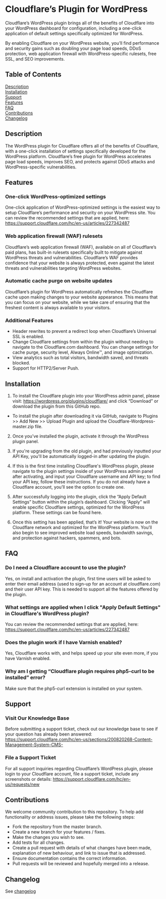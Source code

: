 # Cloudflare’s Plugin for WordPress

Cloudflare’s WordPress plugin brings all of the benefits of Cloudflare into your WordPress dashboard for configuration, including a one-click application of default settings specifically optimized for WordPress.

By enabling Cloudflare on your WordPress website, you’ll find performance and security gains such as doubling your page load speeds, DDoS protection, web application firewall with WordPress-specific rulesets, free SSL, and SEO improvements.

## Table of Contents

[Description](#description)  
[Installation](#description)  
[Support](#support)  
[Features](#features)  
[FAQ](#faq)  
[Contributions](#contributions)  
[Changelog](#changelog)  

## Description

The WordPress plugin for Cloudflare offers all of the benefits of Cloudflare, with a one-click installation of settings specifically developed for the WordPress platform. Cloudflare’s free plugin for WordPress accelerates page load speeds, improves SEO, and protects against DDoS attacks and WordPress-specific vulnerabilities.

## Features

### One-click WordPress-optimized settings  
One-click application of WordPress-optimized settings is the easiest way to setup Cloudflare’s performance and security on your WordPress site. You can review the recommended settings that are applied, here: https://support.cloudflare.com/hc/en-us/articles/227342487

### Web application firewall (WAF) rulesets  
Cloudflare’s web application firewall (WAF), available on all of Cloudflare’s paid plans, has built-in rulesets specifically built to mitigate against WordPress threats and vulnerabilities. Cloudflare’s WAF provides confidence that your website is always protected, even against the latest threats and vulnerabilities targeting WordPress websites.

### Automatic cache purge on website updates  
Cloudflare’s plugin for WordPress automatically refreshes the Cloudflare cache upon making changes to your website appearance. This means that you can focus on your website, while we take care of ensuring that the freshest content is always available to your visitors.

### Additional Features
- Header rewrites to prevent a redirect loop when Cloudflare’s Universal SSL is enabled.  
- Change Cloudflare settings from within the plugin without needing to navigate to the Cloudflare.com dashboard. You can change settings for cache purge, security level, Always Online™, and image optimization.  
- View analytics such as total visitors, bandwidth saved, and threats blocked.  
- Support for HTTP2/Server Push.  

## Installation
1. To install the Cloudflare plugin into your WordPress admin panel, please visit: https://wordpress.org/plugins/cloudflare/ and click “Download” or download the plugin from this GitHub repo.
  - To install the plugin after downloading it via GitHub, navigate to Plugins >> Add New >> Upload Plugin and upload the Cloudflare-Wordpress-master.zip file.

2. Once you’ve installed the plugin, activate it through the WordPress plugin panel.

3. If you're upgrading from the old plugin, and had previously inputted your API Key, you'll be automatically logged-in after updating the plugin. 

4. If this is the first time installing Cloudflare's WordPress plugin, please navigate to the plugin settings inside of your WordPress admin panel after activating, and input your Cloudflare username and API key; to find your API key, follow these instructions. If you do not already have a Cloudflare account, you’ll see the option to create one.

5. After successfully logging into the plugin, click the “Apply Default Settings” button within the plugin’s dashboard. Clicking “Apply” will enable specific Cloudflare settings, optimized for the WordPress platform. These settings can be found here.

6. Once this setting has been applied, that’s it! Your website is now on the Cloudflare network and optimized for the WordPress platform. You’ll also begin to see improved website load speeds, bandwidth savings, and protection against hackers, spammers, and bots.

## FAQ
### Do I need a Cloudflare account to use the plugin?
Yes, on install and activation the plugin, first time users will be asked to enter their email address (used to sign-up for an account at cloudflare.com) and their user API key. This is needed to support all the features offered by the plugin.

### What settings are applied when I click "Apply Default Settings" in Cloudflare's WordPress plugin?
 You can review the recommended settings that are applied, here: https://support.cloudflare.com/hc/en-us/articles/227342487

### Does the plugin work if I have Varnish enabled?
Yes, Cloudflare works with, and helps speed up your site even more, if you have Varnish enabled.

### Why am I getting “Cloudflare plugin requires php5-curl to be installed” error?
Make sure that the php5-curl extension is installed on your system.

## Support
### Visit Our Knowledge Base  
Before submitting a support ticket, check out our knowledge base to see if your question has already been answered: https://support.cloudflare.com/hc/en-us/sections/200820268-Content-Management-System-CMS-

### File a Support Ticket  
For all support inquiries regarding Cloudflare’s WordPress plugin, please login to your Cloudflare account, file a support ticket, include any screenshots or details: https://support.cloudflare.com/hc/en-us/requests/new  

## Contributions
We welcome community contribution to this repository. To help add functionality or address issues, please take the following steps: 
- Fork the repository from the master branch. 
- Create a new branch for your features / fixes. 
- Make the changes you wish to see. 
- Add tests for all changes. 
- Create a pull request with details of what changes have been made, explanation of new behaviour, and link to issue that is addressed. 
- Ensure documentation contains the correct information. 
- Pull requests will be reviewed and hopefully merged into a release.

## Changelog

See [changelog](https://en-gb.wordpress.org/plugins/cloudflare/changelog/)

